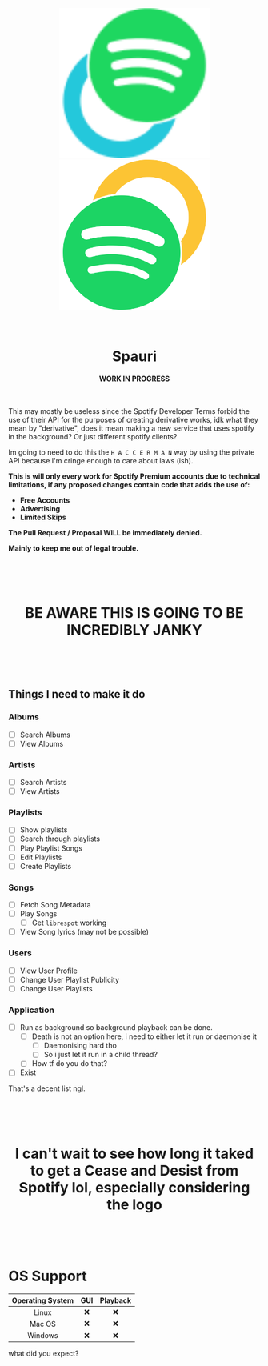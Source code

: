 <div align="center">
	<img src="./src/assets/logo_tao.svg" width="300px" height="300px" alt="Possible Taurify Logo" title="Possible Taurify Logo">
	<img src="./src/assets/logo_wry.svg" width="300px" height="300px" alt="Possible Taurify Logo" title="Possible Taurify Logo">
	<br /><br /><br />
	<h1>Spauri</h1>
	<strong>WORK IN PROGRESS</strong>
	<br /><br /><br />
</div>

This may mostly be useless since the Spotify Developer Terms forbid the use of their API for the purposes of creating derivative works, idk what they mean by "derivative", does it mean making a new service that uses spotify in the background? Or just different spotify clients?

Im going to need to do this the `H A C C E R M A N` way by using the private API because I'm cringe enough to care about laws (ish).

**This is will only every work for Spotify Premium accounts due to technical limitations, if any proposed changes contain code that adds the use of:**

- **Free Accounts**
- **Advertising**
- **Limited Skips**

**The Pull Request / Proposal WILL be immediately denied.**

**Mainly to keep me out of legal trouble.**

<div align="center">
	<br /><br /><br />
	<h1>BE AWARE THIS IS GOING TO BE INCREDIBLY JANKY</h1>
	<br /><br /><br />
</div>

## Things I need to make it do

### Albums

-   [ ] Search Albums
-   [ ] View Albums

### Artists

-   [ ] Search Artists
-   [ ] View Artists

### Playlists

-   [ ] Show playlists
-   [ ] Search through playlists
-   [ ] Play Playlist Songs
-   [ ] Edit Playlists
-   [ ] Create Playlists

### Songs

-   [ ] Fetch Song Metadata
-   [ ] Play Songs
    -   [ ] Get `librespot` working
-   [ ] View Song lyrics (may not be possible)

### Users

-   [ ] View User Profile
-   [ ] Change User Playlist Publicity
-   [ ] Change User Playlists

### Application

-   [ ] Run as background so background playback can be done.
    -   [ ] Death is not an option here, i need to either let it run or daemonise it
        -   [ ] Daemonising hard tho
        -   [ ] So i just let it run in a child thread?
    -   [ ] How tf do you do that?
-	[ ] Exist

That's a decent list ngl.

<div align="center">
	<br /><br /><br />
	<h1>I can't wait to see how long it taked to get a Cease and Desist from Spotify lol, especially considering the logo</h1>
	<br /><br /><br />
</div>


# OS Support

<!-- 
❌
✅
 -->

| Operating System | GUI   | Playback |
| :--------------: | :---: | :------: |
| Linux	           |  ❌   |    ❌    |
| Mac OS           |  ❌   |    ❌    |
| Windows          |  ❌   |    ❌    |

what did you expect?